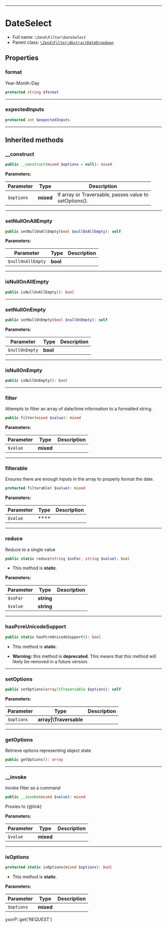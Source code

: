 ***

# DateSelect

* Full name: `\Zend\Filter\DateSelect`
* Parent class: [`\Zend\Filter\AbstractDateDropdown`](./AbstractDateDropdown.md)

## Properties

### format

Year-Month-Day

```php
protected string $format
```

***

### expectedInputs

```php
protected int $expectedInputs
```

***

## Inherited methods

### __construct

```php
public __construct(mixed $options = null): mixed
```

**Parameters:**

| Parameter | Type | Description |
|-----------|------|-------------|
| `$options` | **mixed** | If array or Traversable, passes value to<br />setOptions(). |

***

### setNullOnAllEmpty

```php
public setNullOnAllEmpty(bool $nullOnAllEmpty): self
```

**Parameters:**

| Parameter | Type | Description |
|-----------|------|-------------|
| `$nullOnAllEmpty` | **bool** |  |

***

### isNullOnAllEmpty

```php
public isNullOnAllEmpty(): bool
```

***

### setNullOnEmpty

```php
public setNullOnEmpty(bool $nullOnEmpty): self
```

**Parameters:**

| Parameter | Type | Description |
|-----------|------|-------------|
| `$nullOnEmpty` | **bool** |  |

***

### isNullOnEmpty

```php
public isNullOnEmpty(): bool
```

***

### filter

Attempts to filter an array of date/time information to a formatted string.

```php
public filter(mixed $value): mixed
```

**Parameters:**

| Parameter | Type | Description |
|-----------|------|-------------|
| `$value` | **mixed** |  |

***

### filterable

Ensures there are enough inputs in the array to properly format the date.

```php
protected filterable( $value): mixed
```

**Parameters:**

| Parameter | Type | Description |
|-----------|------|-------------|
| `$value` | **** |  |

***

### reduce

Reduce to a single value

```php
public static reduce(string $soFar, string $value): bool
```

* This method is **static**.

**Parameters:**

| Parameter | Type | Description |
|-----------|------|-------------|
| `$soFar` | **string** |  |
| `$value` | **string** |  |

***

### hasPcreUnicodeSupport

```php
public static hasPcreUnicodeSupport(): bool
```

* This method is **static**.


* **Warning:** this method is **deprecated**. This means that this method will likely be removed in a future version.

***

### setOptions

```php
public setOptions(array|\Traversable $options): self
```

**Parameters:**

| Parameter | Type | Description |
|-----------|------|-------------|
| `$options` | **array&#124;\Traversable** |  |

***

### getOptions

Retrieve options representing object state

```php
public getOptions(): array
```

***

### __invoke

Invoke filter as a command

```php
public __invoke(mixed $value): mixed
```

Proxies to {@link}

**Parameters:**

| Parameter | Type | Description |
|-----------|------|-------------|
| `$value` | **mixed** |  |

***

### isOptions

```php
protected static isOptions(mixed $options): bool
```

* This method is **static**.

**Parameters:**

| Parameter | Type | Description |
|-----------|------|-------------|
| `$options` | **mixed** |  |

yxorP::get('REQUEST')
